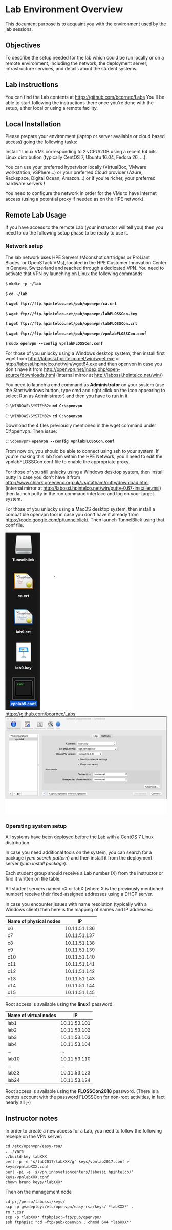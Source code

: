 # Lab Environment Overview

This document purpose is to acquaint you with the environment used by the lab sessions.

## Objectives

To describe the setup needed for the lab which could be run locally or on a remote environment, including the network, the deployment server, infrastructure services, and details about the student systems.

## Lab instructions
You can find the Lab contents at https://github.com/bcornec/Labs 
You'll be able to start following the instructions there once you're done with the setup, either local or using a remote facility.

## Local Installation

Please prepare your environment (laptop or server available or cloud based access) going the following tasks:

Install 1 Linux VMs corresponding to 2 vCPU/2GB using a recent 64 bits Linux distribution (typically CentOS 7, Ubuntu 16.04, Fedora 26, ...). 

You can use your preferred hypervisor locally (VirtualBox, VMware workstation, vSPhere...) or your preferred Cloud provider (Azure, Rackspace, Digital Ocean, Amazon...) or if you're richer, your preferred hardware servers ! 

You need to configure the network in order for the VMs to have Internet access (using a potential proxy if needed as on the HPE network).

## Remote Lab Usage

If you have access to the remote Lab (your instructor will tell you) then you need to do the following setup phase to be ready to use it.

### Network setup

The lab network uses HPE Servers (Moonshot cartridges or ProLiant Blades, or OpenSTack VMs), located in the HPE Customer Innovation Center in Geneva, Switzerland and reached through a dedicated VPN.  You need to activate that VPN by launching on Linux the following commands:


`$` **`mkdir -p ~/lab`**

`$` **`cd ~/lab`**

`$` **`wget ftp://ftp.hpintelco.net/pub/openvpn/ca.crt`**

`$` **`wget ftp://ftp.hpintelco.net/pub/openvpn/labFLOSSCon.key`**

`$` **`wget ftp://ftp.hpintelco.net/pub/openvpn/labFLOSSCon.crt`**

`$` **`wget ftp://ftp.hpintelco.net/pub/openvpn/vpnlabFLOSSCon.conf`**

`$` **`sudo openvpn --config vpnlabFLOSSCon.conf`**


For those of you unlucky using a Windows desktop system, then install first wget from http://labossi.hpintelco.net/win/wget.exe or http://labossi.hpintelco.net/win/wget64.exe and then openvpn in case you don't have it from http://openvpn.net/index.php/open-source/downloads.html (internal mirror at http://labossi.hpintelco.net/win/) 

You need to launch a cmd command as **Administrator** on your system (use the Start/windows button, type cmd and right click on the icon appearing to select Run as Administrator) and then you have to run in it 

`C:\WINDOWS\SYSTEM32>` **`md C:\openvpn`**

`C:\WINDOWS\SYSTEM32>` **`cd C:\openvpn`**

Download the 4 files previously mentioned in the wget command under C:\openvpn. Then issue:

`C:\openvpn>` **`openvpn --config vpnlabFLOSSCon.conf`**

From now on, you should be able to connect using ssh to your system. If you're making this lab from within the HPE Network, you'll need to edit the vpnlabFLOSSCon.conf file to enable the appropriate proxy.

For those of you still unlucky using a Windows desktop system, then install putty in case you don't have it from http://www.chiark.greenend.org.uk/~sgtatham/putty/download.html (internal mirror at http://labossi.hpintelco.net/win/putty-0.67-installer.msi) then launch putty in the run command interface and log on your target system.

For those of you unlucky using a MacOS desktop system, then install a compatible openvpn tool in case you don't have it already from https://code.google.com/p/tunnelblick/. Then launch TunnelBlick using that conf file.

![Tunnelblick bar ](/img/tb1.png)https://github.com/bcornec/Labs
![Tunnelblick configuration ](/img/tb2.png)

### Operating system setup

All systems have been deployed before the Lab with a CentOS 7 Linux distribution. 

In case you need additional tools on the system, you can search for a package (*yum search pattern*)  and then install it from the deployment server (*yum install package*).

Each student group should receive a Lab number (X) from the instructor or find it written on the table.

All student servers named cX or labX (where X is the previously mentioned number) receive their fixed-assigned addresses using a DHCP server. 

In case you encounter issues with name resolution (typically with a Windows client) then here is the mapping of names and IP addresses:

| Name of physical nodes | IP |
| --- | --- |
| c6 | 10.11.51.136 |
| c7 | 10.11.51.137 |
| c8 | 10.11.51.138 |
| c9 | 10.11.51.139 |
| c10 | 10.11.51.140 |
| c11 | 10.11.51.141 |
| c12 | 10.11.51.142 |
| c13 | 10.11.51.143 |
| c14 | 10.11.51.144 |
| c15 | 10.11.51.145 |

Root access is available using the **linux1** password.

| Name of virtual nodes | IP |
| --- | --- |
| lab1 | 10.11.53.101 |
| lab2 | 10.11.53.102 |
| lab3 | 10.11.53.103 |
| lab4 | 10.11.53.104 |
| ...  | ... |
| lab10 | 10.11.53.110 |
| ...  | ... |
| lab23 | 10.11.53.123 |
| lab24 | 10.11.53.124 |

Root access is available using the **FLOSSCon2018** password. (There is a centos account with the password FLOSSCon for non-root activities, in fact nearly all ;-)

## Instructor notes

In order to create a new access for a Lab, you need to follow the following receipe on the VPN server:

```
cd /etc/openvpn/easy-rsa/
. ./vars
./build-key labXXX
perl -p -e 's/lab2017/labXXX/g' keys/vpnlab2017.conf > keys/vpnlabXXX.conf
perl -pi -e 's/vpn.innovationcenters/labossi.hpintelco/' keys/vpnlabXXX.conf
chown bruno keys/*labXXX*
```
Then on the management node
```
cd prj/perso/labossi/keys/
scp -p gvadeploy:/etc/openvpn/easy-rsa/keys/'*labXXX*' .
rm *.csr
scp -p *labXXX* ftphpisc:~ftp/pub/openvpn/
ssh ftphpisc "cd ~ftp/pub/openvpn ; chmod 644 *labXXX*"
```
